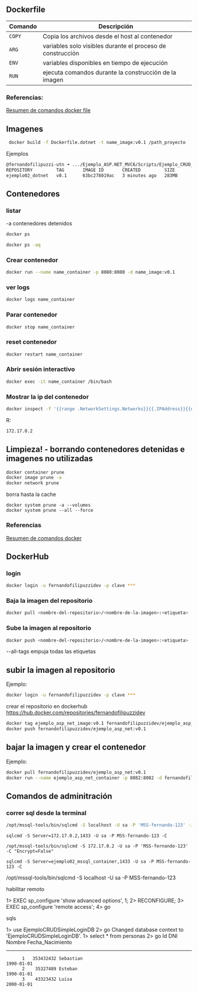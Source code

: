 ﻿
## Dockerfile

| Comando  | Descripción                                                    |
|----------|----------------------------------------------------------------|
|``COPY``  | Copia los archivos desde el host al contenedor                 |
|``ARG``   | variables solo visibles durante el proceso de construcción     |
|``ENV``   | variables disponibles en tiempo de ejecución                   |
|``RUN``   | ejecuta comandos durante la construcción de la imagen          |

 
### Referencias:
[Resumen de comandos docker file](https://docs.google.com/document/d/19iBZtqOpPS8-sLie3ezD2BSc3xpYNJ2w/preview)

## Imagenes

```bash
 docker build -f Dockerfile.dotnet -t name_image:v0.1 /path_proyecto
 ```

 Ejemplos

```bash
@fernandofilipuzzi-utn ➜ .../Ejemplo_ASP.NET_MVC6/Scripts/Ejemplo_CRUD_Simple_Login/docker (main) $ docker images -a
REPOSITORY         TAG       IMAGE ID       CREATED         SIZE
ejemplo02_dotnet   v0.1      63bc278019ac   3 minutes ago   283MB
```


## Contenedores

### listar
-a contenedores detenidos

```bash
docker ps
```

```bash
docker ps -aq
````

### Crear contenedor
```bash
docker run --name name_container -p 8080:8080 -d name_image:v0.1 
```

### ver logs
```bash
docker logs name_container
```

### Parar contenedor
```bash
docker stop name_container
```

### reset contenedor
```bash
docker restart name_container
```

### Abrir sesión interactivo
```bash
docker exec -it name_container /bin/bash
```

### Mostrar la ip del contenedor
```bash
docker inspect -f '{{range .NetworkSettings.Networks}}{{.IPAddress}}{{end}}' name_container
```
R:
```bash
172.17.0.2
```


## Limpieza! -  borrando contenedores detenidas e imagenes no utilizadas

```bash
docker container prune
docker image prune -a
docker network prune
```

borra hasta la cache
```
docker system prune -a --volumes
docker system prune --all --force
```



### Referencias

[Resumen de comandos docker](https://docs.google.com/document/d/12oavJniiUoNuO1E_vE3pisjdlw7A-7wu/preview)



## DockerHub 

### login 

```bash
docker login -u fernandofilipuzzidev -p clave ***
```

### Baja la imagen del repositorio
```bash
docker pull <nombre-del-repositorio>/<nombre-de-la-imagen>:<etiqueta>
```

### Sube la imagen al repositorio
```bash
docker push <nombre-del-repositorio>/<nombre-de-la-imagen>:<etiqueta>
```
--all-tags empuja todas las etiquetas

## subir la imagen al repositorio


Ejemplo:
```bash
docker login -u fernandofilipuzzidev -p clave ***
```

crear el repositorio en dockerhub
https://hub.docker.com/repositories/fernandofilipuzzidev

```bash
docker tag ejemplo_asp_net_image:v0.1 fernandofilipuzzidev/ejemplo_asp_net:v0.1
docker push fernandofilipuzzidev/ejemplo_asp_net:v0.1
```

## bajar la imagen y crear el contenedor 

Ejemplo: 
```bash 
docker pull fernandofilipuzzidev/ejemplo_asp_net:v0.1
docker run --name ejemplo_asp_net_container -p 8082:8082 -d fernandofililipuzzidev/ejemplo_asp_net_image:v0.1
```




## Comandos de adminitración

### correr sql desde la terminal
```bash
/opt/mssql-tools/bin/sqlcmd -S localhost -U sa -P 'MSS-fernando-123' -i /src/ej02/script.sql
```

```
sqlcmd -S Server=172.17.0.2,1433 -U sa -P MSS-fernando-123 -C
```

```
/opt/mssql-tools/bin/sqlcmd -S 172.17.0.2 -U sa -P 'MSS-fernando-123'  -C "Encrypt=False" 
```

```
sqlcmd -S Server=ejemplo02_mssql_container,1433 -U sa -P MSS-fernando-123 -C
```

 /opt/mssql-tools/bin/sqlcmd -S localhost -U sa -P MSS-fernando-123


 habilitar remoto

1> EXEC sp_configure 'show advanced options', 1;
2> RECONFIGURE;
3> EXEC sp_configure 'remote access';
4> go


sqls

1> use EjemploCRUDSimpleLoginDB
2> go
Changed database context to 'EjemploCRUDSimpleLoginDB'.
1> select * from personas
2> go
Id          DNI         Nombre                                                                                               Fecha_Nacimiento
----------- ----------- ---------------------------------------------------------------------------------------------------- ----------------
          1   353432432 Sebastian                                                                                                  1990-01-01
          2    35327489 Esteban                                                                                                    1990-01-01
          3    43323432 Luisa                                                                                                      2000-01-01





